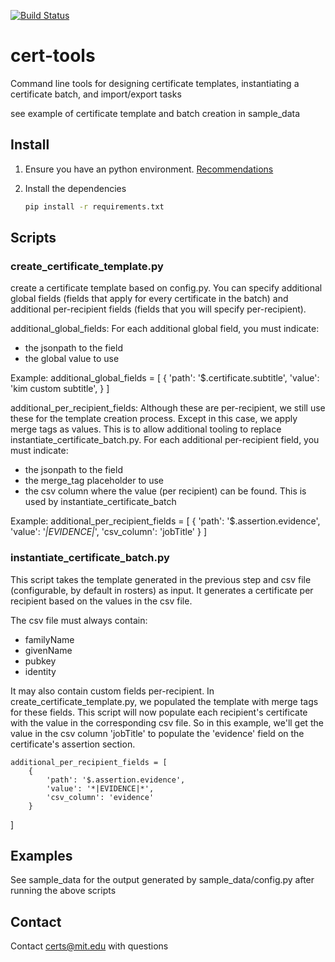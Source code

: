 [![Build Status](https://travis-ci.org/blockchain-certificates/cert-tools.svg?branch=master)](https://travis-ci.org/blockchain-certificates/cert-tools)

# cert-tools
Command line tools for designing certificate templates, instantiating a certificate batch, and import/export tasks

see example of certificate template and batch creation in sample_data 

## Install

1. Ensure you have an python environment. [Recommendations](https://github.com/blockchain-certificates/developer-common-docs/blob/master/virtualenv.md)

2. Install the dependencies
    ```bash
    pip install -r requirements.txt
    ```

## Scripts

### create_certificate_template.py

create a certificate template based on config.py. You can specify additional global fields (fields that apply for every certificate in the batch) and additional per-recipient fields (fields that you will specify per-recipient).

additional_global_fields:  For each additional global field, you must indicate:

- the jsonpath to the field
- the global value to use

Example:
    additional_global_fields = [
        {
            'path': '$.certificate.subtitle',
            'value': 'kim custom subtitle',
        }
   ]

additional_per_recipient_fields: Although these are per-recipient, we still use these for the template creation process. Except in this case, we apply merge tags as values. This is to allow additional tooling to replace instantiate_certificate_batch.py. For each additional per-recipient field, you must indicate:

- the jsonpath to the field
- the merge_tag placeholder to use
- the csv column where the value (per recipient) can be found. This is used by instantiate_certificate_batch

Example:
    additional_per_recipient_fields = [
        {
            'path': '$.assertion.evidence',
            'value': '*|EVIDENCE|*',
            'csv_column': 'jobTitle'
        }
   ]
   
   
### instantiate_certificate_batch.py

This script takes the template generated in the previous step and csv file (configurable, by default in rosters) as input. It generates a certificate per recipient based on the values in the csv file.

The csv file must always contain:

- familyName
- givenName
- pubkey
- identity

It may also contain custom fields per-recipient. In create_certificate_template.py, we populated the template with merge tags for these fields. This script will now populate each recipient's certificate with the value in the corresponding csv file. So in this example, we'll get the value in the csv column 'jobTitle' to populate the 'evidence' field on the certificate's assertion section.

    additional_per_recipient_fields = [
        {
            'path': '$.assertion.evidence',
            'value': '*|EVIDENCE|*',
            'csv_column': 'evidence'
        }
   ]
   
   
## Examples

See sample_data for the output generated by sample_data/config.py after running the above scripts

## Contact

Contact [certs@mit.edu](mailto:certs@mit.edu) with questions
